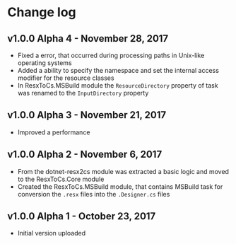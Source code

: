 Change log
==========

## v1.0.0 Alpha 4 - November 28, 2017
 * Fixed a error, that occurred during processing paths in Unix-like operating systems
 * Added a ability to specify the namespace and set the internal access modifier for the resource classes
 * In ResxToCs.MSBuild module the `ResourceDirectory` property of task was renamed to the `InputDirectory` property

## v1.0.0 Alpha 3 - November 21, 2017
 * Improved a performance

## v1.0.0 Alpha 2 - November 6, 2017
 * From the dotnet-resx2cs module was extracted a basic logic and moved to the ResxToCs.Core module
 * Created the ResxToCs.MSBuild module, that contains MSBuild task for conversion the `.resx` files into the `.Designer.cs` files

## v1.0.0 Alpha 1 - October 23, 2017
 * Initial version uploaded